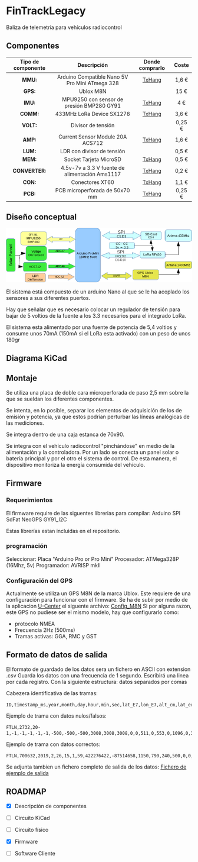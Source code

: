 # FinTrackLegacy
Baliza de telemetría para vehículos radiocontrol

## Componentes

| Tipo de componente | Descripción | Donde comprarlo | Coste |
|:------------------:|:-----------:|:---------------:|:------:|
| **MMU:**      |  Arduino Compatible Nano 5V Pro  Mini ATmega 328   | [TxHang](https://www.ebay.es/itm/5V-Pro-Mini-Atmega168-Module-16M-For-Arduino-Compatible-Nano-replace-Atmega328/401085596792?hash=item5d62908478:g:CosAAOSw1BlZVNWF:rk:34:pf:0)   |  1,6 €      |
| **GPS:**        |   Ublox M8N          |                 |   15 €     |
| **IMU:**        |   MPU9250 con sensor de presión BMP280 GY91          |  [TxHang](https://www.ebay.es/itm/MPU9250-BMP280-GY-91-10DOF-Acceleration-Gyroscope-Compass-Nine-Shaft-Sensor/201511414775?hash=item2eeb042bf7:g:GOAAAOSwiHpaRMU8:rk:2:pf:0)               |   4 €     |
| **COMM:**      |  433MHz LoRa Device SX1278           |   [TxHang](https://www.ebay.es/itm/433MHz-LoRa-SX1278-long-range-RF-wireless-module-DRF1278F-For-Arduino/401241805025?hash=item5d6be010e1:g:xtsAAOSwcBRbztoL:rk:1:pf:0)              |   3,6 €     |
| **VOLT:**        | Divisor de tensión    |                 |   0,25 €     |
| **AMP:**        | Current Sensor Module 20A ACS712            |   [TxHang](https://www.ebay.es/itm/New-design-20A-range-Current-Sensor-Module-ACS712-Module-Arduino-module-ACS712T/181026550196?hash=item2a2605f1b4:g:lmwAAOSweXFb7S7H:rk:2:pf:0)              |    1,6 €    |
 **LUM:**        |   LDR con divisor de tensión          |                 |  0,5 €         |
| **MEM:**      |   Socket Tarjeta MicroSD          |  [TxHang](https://www.ebay.es/itm/10PCS-TF-Micro-SD-Card-Module-Mini-SD-Card-Module-Memory-Module-Arduino-ARM-AVR/400995693568?hash=item5d5d34b400:g:WvIAAOSwsTxXiEqz:rk:1:pf:0)               |   0,5 €       |
| **CONVERTER:**      |   4.5v-7v a 3.3 V  fuente de alimentación  Ams1117   |  [TxHang](https://www.ebay.es/itm/10PCS-New-4-5V-7V-to-3-3V-AMS1117-3-3V-Power-Supply-Module-AMS1117-3-3/201089418957?hash=item2ed1dd06cd:g:dBIAAOSwKLVbYnR6:rk:10:pf:0)               |   0,2 €       |
| **CON:**        | Conectores XT60            | [TxHang](https://www.ebay.es/itm/2PCS-of-XT60-Battery-Male-Connector-Female-Plug-with-Silicon-14-AWG-Wire/311835523055?hash=item489ad877ef:g:GfAAAOSwB-1Y28Un:rk:3:pf:0)                 |   1,1 €     |
| **PCB:**        |  PCB microperforada de 50x70 mm           | [TxHang](https://www.ebay.es/itm/5PCS-Double-Side-Prototype-PCB-Tinned-Universal-Breadboard-5x7-cm-50mmx70mm-FR4/200932697658?hash=item2ec885a63a:g:e2wAAOSw4apbRrru:rk:2:pf:0)                 |  0,25 €      |



## Diseño conceptual
![Diseño de bloques](FinTrackLegacyDesing.png)

El sistema está compuesto de un arduino Nano al que se le ha acoplado los sensores a sus diferentes puertos.

Hay que señalar que es necesario colocar un regulador de tensión para bajar de 5 voltios de la fuente a los 3.3 necesarios para el integrado LoRa.

El sistema esta alimentado por una fuente de potencia de 5,4 voltios y consume unos 70mA (150mA si el LoRa esta activado) con un peso de unos 180gr



## Diagrama KiCad

## Montaje

Se utiliza una placa de doble cara microperforada de paso 2,5 mm sobre la que se sueldan los diferentes componentes.

Se intenta, en lo posible, separar los elementos de adquisición de los de emisión y potencia, ya que estos podrían perturbar las líneas analógicas de las mediciones.

Se integra dentro de una caja estanca de 70x90.

Se integra con el vehículo radiocontrol "pinchándose" en medio de la alimentación y la controladora. Por un lado se conecta un panel solar o batería principal y por el otro el sistema de control. De esta manera, el dispositivo monitoriza la energía consumida del vehículo.

## Firmware

### Requerimientos
El firmware require de las siguentes librerias para compilar:
Arduino
SPI
SdFat
NeoGPS
GY91_I2C

Estas librerías estan incluidas en el repositorio.

### programación
Seleccionar:
Placa "Arduino Pro or Pro Mini"
Procesador: ATMega328P (16Mhz, 5v)
Programador: AVRISP mkII

### Configuración del GPS
Actualmente se utiliza un GPS M8N de la marca Ublox. Este requiere de una configuración para funcionar con el firmware. Se ha de subir por medio de la aplicacion [U-Center](../../tools/u-center_v8.29.exe)   el siguente archivo: [Config_M8N](UbloxM8N__rmc_gga_gst_2hz.txt)
Si por alguna razon, este GPS no pudiese ser el mismo modelo, hay que configurarlo como:
- protocolo NMEA
- Frecuencia 2Hz (500ms)
- Tramas activas: GGA, RMC y GST

## Formato de datos de salida
El formato de guardado de los datos sera un fichero en ASCII con extension .csv
Guarda los datos con una frecuencia de 1 segundo. 
Escribirá una linea por cada registro. Con la siguiente estructura: datos separados por comas

Cabezera identificativa de las tramas:
```
ID,timestamp_ms,year,month,day,hour,min,sec,lat_E7,lon_E7,alt_cm,lat_err_cm,lon_err_cm,alt_err_cm,volt_avg,volt_std,amp_avg,amp_std,ldr_avg,ldr_std,pres_avg_hpa,pres_std,acx_avg,acx_std,acy_avg,acy_std,acz_avg,acz_std,gyx_avg,gyx_std,gyy_avg,gyy_std,gyz_avg,gyz_std,mgx_avg,mgx_std,mgy_avg,mgy_std,mgz_avg,mgz_std
```

Ejemplo de trama con datos nulos/falsos:
```
FTLN,2732,20-1,-1,-1,-1,-1,-1,-500,-500,-500,3008,3008,3008,0,0,511,0,553,0,1096,0,35,12,-188,17,-3969,31,-30,1,11,1,24,0,-179,5,319,7,-85,4
```
Ejemplo de trama con datos correctos:
```
FTLN,700632,2019,2,26,15,1,59,422276422,-87514658,1150,790,240,500,0,0,512,0,480,47,1096,0,-993,189,-2552,1332,-1786,1767,-1507,718,327,162,233,140,45,36,353,22,219,139
```

Se adjunta tambien un fichero completo de salida de los datos:
[Fichero de ejemplo de salida](data_12.csv)

## ROADMAP
- [X] Descripción de componentes
- [ ] Circuito KiCad
- [ ] Circuito físico
- [X] Firmware
- [ ] Software Cliente 



